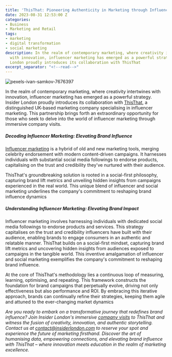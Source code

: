 ```yaml
---
title: 'ThisThat: Pioneering Authenticity in Marketing through Influencer Innovation'
date: 2023-08-31 12:53:00 Z
categories:
- Business
- Marketing and Retail
tags:
- marketing
- digital transformation
- social marketing
description: In the realm of contemporary marketing, where creativity intertwines
  with innovation, influencer marketing has emerged as a powerful strategy. Insider
  London proudly introduces its collaboration with ThisThat
excerpt_separator: "<!--read-->"
---
```


![pexels-ivan-samkov-7676397](/uploads/pexels-ivan-samkov-7676397.jpg)

In the realm of contemporary marketing, where creativity intertwines with innovation, influencer marketing has emerged as a powerful strategy. Insider London proudly introduces its collaboration with [ThisThat](https://www.thisthat.tt/), a distinguished UK-based marketing company specialising in influencer marketing. This partnership brings forth an extraordinary opportunity for those who seek to delve into the world of influencer marketing through immersive company visits.

<!--read-->

##### Decoding Influencer Marketing: Elevating Brand Influence

[Influencer marketing](https://www.mckinsey.com/featured-insights/mckinsey-explainers/what-is-influencer-marketing) is a hybrid of old and new marketing tools, merging celebrity endorsement with modern content-driven campaigns. It harnesses individuals with substantial social media followings to endorse products, capitalising on the trust and credibility they've nurtured with their audience.

ThisThat's groundbreaking solution is rooted in a social-first philosophy, capturing brand lift metrics and unveiling hidden insights from campaigns experienced in the real world. This unique blend of influencer and social marketing underlines the company's commitment to reshaping brand influence dynamics

##### Understanding Influencer Marketing: Elevating Brand Impact

Influencer marketing involves harnessing individuals with dedicated social media followings to endorse products and services. This strategy capitalises on the trust and credibility influencers have built with their audience, enabling brands to engage consumers in an authentic and relatable manner. ThisThat builds on a social-first mindset, capturing brand lift metrics and uncovering hidden insights from audiences exposed to campaigns in the tangible world. This inventive amalgamation of influencer and social marketing exemplifies the company's commitment to reshaping brand influence.

At the core of ThisThat's methodology lies a continuous loop of measuring, learning, optimising, and repeating. This framework constructs the foundation for brand campaigns that perpetually evolve, driving not only effectiveness but also performance and ROI. By embracing this iterative approach, brands can continually refine their strategies, keeping them agile and attuned to the ever-changing market dynamics

*Are you ready to embark on a transformative journey that redefines brand influence? Join Insider London's immersive [company visits](https://www.insiderlondon.com/london/company-visits/) to ThisThat and witness the fusion of creativity, innovation, and authentic storytelling. Contact us at [contact@insiderlondon.com](https://www.insiderlondon.com/contact-us/) to reserve your spot and experience the future of marketing firsthand. Discover the art of humanising data, empowering connections, and elevating brand influence with ThisThat – where innovation meets education in the realm of marketing excellence.*
